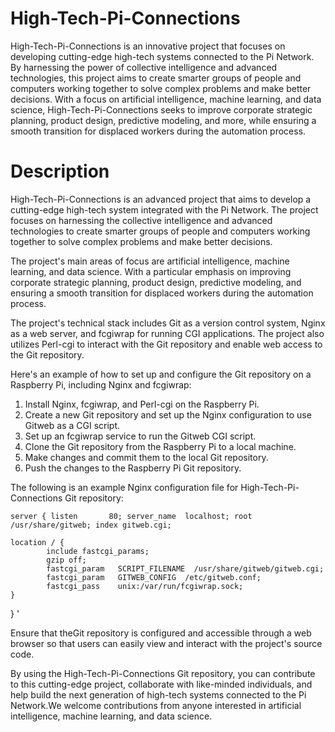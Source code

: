 # High-Tech-Pi-Connections
High-Tech-Pi-Connections is an innovative project that focuses on developing cutting-edge high-tech systems connected to the Pi Network. By harnessing the power of collective intelligence and advanced technologies, this project aims to create smarter groups of people and computers working together to solve complex problems and make better decisions. With a focus on artificial intelligence, machine learning, and data science, High-Tech-Pi-Connections seeks to improve corporate strategic planning, product design, predictive modeling, and more, while ensuring a smooth transition for displaced workers during the automation process.

# Description

High-Tech-Pi-Connections is an advanced project that aims to develop a cutting-edge high-tech system integrated with the Pi Network. The project focuses on harnessing the collective intelligence and advanced technologies to create smarter groups of people and computers working together to solve complex problems and make better decisions.

The project's main areas of focus are artificial intelligence, machine learning, and data science. With a particular emphasis on improving corporate strategic planning, product design, predictive modeling, and ensuring a smooth transition for displaced workers during the automation process.

The project's technical stack includes Git as a version control system, Nginx as a web server, and fcgiwrap for running CGI applications. The project also utilizes Perl-cgi to interact with the Git repository and enable web access to the Git repository.

Here's an example of how to set up and configure the Git repository on a Raspberry Pi, including Nginx and fcgiwrap:

1. Install Nginx, fcgiwrap, and Perl-cgi on the Raspberry Pi.
2. Create a new Git repository and set up the Nginx configuration to use Gitweb as a CGI script.
3. Set up an fcgiwrap service to run the Gitweb CGI script.
4. Clone the Git repository from the Raspberry Pi to a local machine.
5. Make changes and commit them to the local Git repository.
6. Push the changes to the Raspberry Pi Git repository.

The following is an example Nginx configuration file for High-Tech-Pi-Connections Git repository:



`server {
    listen       80;
    server_name  localhost;
    root /usr/share/gitweb;
    index gitweb.cgi;`

    location / {
            include fastcgi_params;
            gzip off;
            fastcgi_param   SCRIPT_FILENAME  /usr/share/gitweb/gitweb.cgi;
            fastcgi_param   GITWEB_CONFIG  /etc/gitweb.conf;
            fastcgi_pass    unix:/var/run/fcgiwrap.sock;
    }
}
'


Ensure that theGit repository is configured and accessible through a web browser so that users can easily view and interact with the project's source code.

By using the High-Tech-Pi-Connections Git repository, you can contribute to this cutting-edge project, collaborate with like-minded individuals, and help build the next generation of high-tech systems connected to the Pi Network.We welcome contributions from anyone interested in artificial intelligence, machine learning, and data science. 
